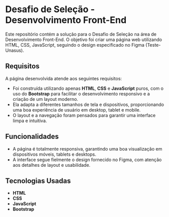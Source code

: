 # Desafio de Seleção  - Desenvolvimento Front-End

Este repositório contém a solução para o Desafio de Seleção na área de Desenvolvimento Front-End. O objetivo foi criar uma página web utilizando HTML, CSS, JavaScript, seguindo o design especificado no Figma (Teste-Unasus).

## Requisitos
A página desenvolvida atende aos seguintes requisitos:

- Foi construída utilizando apenas **HTML**, **CSS** e **JavaScript** puros, com o uso do **Bootstrap** para facilitar o desenvolvimento responsivo e a criação de um layout moderno.
- Ela adapta a diferentes tamanhos de tela e dispositivos, proporcionando uma boa experiência de usuário em desktop, tablet e mobile.
- O layout e a navegação foram pensados para garantir uma interface limpa e intuitiva.
  
## Funcionalidades

- A página é totalmente responsiva, garantindo uma boa visualização em dispositivos móveis, tablets e desktops.
- A interface segue fielmente o design fornecido no Figma, com atenção aos detalhes de layout e usabilidade.
  
## Tecnologias Usadas

- **HTML**
- **CSS**
- **JavaScript**
- **Bootstrap**
